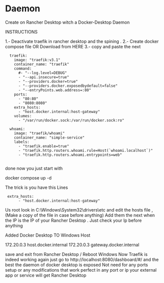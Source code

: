 # Daemon
Create on Rancher Desktop witch a Docker-Desktop Daemon 

 INSTRUCTIONS 
 
1.- Deactivate traefik in rancher desktop and the spining .
2.- Create docker compose file OR Download from HERE
3.- copy and paste the next

```
  traefik:
    image: "traefik:v3.1"
    container_name: "traefik"
    command:
      #- "--log.level=DEBUG"
      - "--api.insecure=true"
      - "--providers.docker=true"
      - "--providers.docker.exposedbydefault=false"
      - "--entryPoints.web.address=:80"
    ports:
      - "80:80"
      - "8080:8080"
    extra_hosts:
      - "host.docker.internal:host-gateway"
    volumes:
      - "/var/run/docker.sock:/var/run/docker.sock:ro"

  whoami:
    image: "traefik/whoami"
    container_name: "simple-service"
    labels:
      - "traefik.enable=true"
      - "traefik.http.routers.whoami.rule=Host(`whoami.localhost`)"
      - "traefik.http.routers.whoami.entrypoints=web"
	  
```
done now you just start with 

docker compose up -d

The trick is you have this Lines

```
 extra_hosts:
      - "host.docker.internal:host-gateway"
```

Us root look in C:\Windows\System32\drivers\etc
and edit the hosts file , (Make a copy of the file in case before anything)
Add  them the next when the IP is the IP of your Rancher Desktop . Just check your Ip before anything 

 Added Docker Desktop TO Windows Host
 
172.20.0.3 host.docker.internal
172.20.0.3 gateway.docker.internal

save and exit from Rancher Desktop / Reboot Windows 
Now Traefik is indeed working again just go to http://localhost:8080/dashboard/#/ and the best the daemon of docker desktop is exposed 
Not need for any ports setup or any modifications that work perfect in any port or ip your external app or service will get Rancher Desktop
